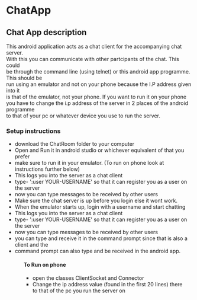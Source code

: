 # ChatApp

<h2>Chat App description</h2>


This android application acts as a chat client for the accompanying chat server.<br>
With this you can communicate with other partcipants of the chat. This could<br>
be through the command line (using telnet) or this android app programme. This should be<br>
run using an emulator and not on your phone because the I.P address given into it<br>
is that of the emulator, not your phone. If you want to run it on your phone<br>
you have to change the i.p address of the server in 2 places  of the android programme<br>
to that of your pc or whatever device you use to run the server.<br>


<h3>Setup instructions</h3>

<ul>
<li>download  the ChatRoom folder to your computer</li>
<li>Open and Run it in android studio or whichever equivalent of that you prefer</li>
<li>make sure to run it in your emulator. (To run on phone look at instructions further below)</li>
<li>This logs you into the server as a chat client</li>
<li>type- ':user YOUR-USERNAME' so that it can register you as a user on the server</li>
<li>now you can type messages to be received by other users</li>
<li>Make sure the chat server is up before you login else it wont work.</li>
<li>When the emulator starts up, login with a username and start chatting</li>
<li>This logs you into the server as a chat client</li>
<li>type- ':user YOUR-USERNAME' so that it can register you as a user on the server</li>
<li>now you can type messages to be received by other users</li>
<li>you can type and receive it in the command prompt since that is also a client and the</li>
<li>command prompt can also type and be received in the android app.</li>
<ul/>


<h4>To Run on phone</h4>
<ul>
  <li>open the classes ClientSocket and Connector</li>
  <li> Change the ip address value (found in the first 20 lines) there<br>
     to that of the pc you run the  server on</li>
</ul>